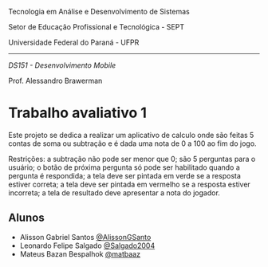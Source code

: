 Tecnologia em Análise e Desenvolvimento de Sistemas

Setor de Educação Profissional e Tecnológica - SEPT

Universidade Federal do Paraná - UFPR

---

*DS151 - Desenvolvimento Mobile*

Prof. Alessandro Brawerman

# Trabalho avaliativo 1
Este projeto se dedica a realizar um aplicativo de calculo onde são feitas 5 contas de soma ou subtração e é dada uma nota de 0 a 100 ao fim do jogo.

Restrições: a subtração não pode ser menor que 0;
            são 5 perguntas para o usuário;
            o botão de próxima pergunta só pode ser habilitado quando a pergunta é respondida;
            a tela deve ser pintada em verde se a resposta estiver correta;
            a tela deve ser pintada em vermelho se a resposta estiver incorreta;
            a tela de resultado deve apresentar a nota do jogador.

## Alunos
- Alisson Gabriel Santos [@AlissonGSanto](https://github.com/AlissonGSantos)
- Leonardo Felipe Salgado [@Salgado2004](https://github.com/Salgado2004)
- Mateus Bazan Bespalhok [@matbaaz](https://github.com/matbaaz)

